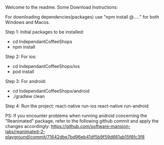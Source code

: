 Welcome to the readme.
Some Download Instructions:

For downloading dependencies(packages) use "npm install @....." for both Windows and Macos.

Step 1: Initial packages to be installed:
- cd IndependantCoffeeShops
- npm install

Step 2: For ios:
- cd IndependantCoffeeShops/ios
- pod install

Step 3: For android:
- cd IndependantCoffeeShops/android
- ./gradlew clean

Step 4: Run the project:
react-native run-ios
react-native run-android

PS: If you encounter problems when running android concerning the "Reanimated" package, refer to the following github commit and apply the changes accordingly: https://github.com/software-mansion-labs/reanimated-2-playground/commit/71642dbe7bd96eb41df5b9f59d661ab15f6fc3f8
